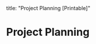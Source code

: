 <frontmatter>
title: "Project Planning [Printable]"
</frontmatter>

<link rel="stylesheet" href="{{baseUrl}}/css/textbook.css">

<div class="website-content">

<div id="main">

# Project Planning

<include src="workBreakdownStructure/print.md" />
<include src="milestones/print.md" />
<include src="buffers/print.md" />
<include src="issueTrackers/print.md" />
<include src="ganttCharts/print.md" />
<include src="pertCharts/print.md" />

</div>

</div>
